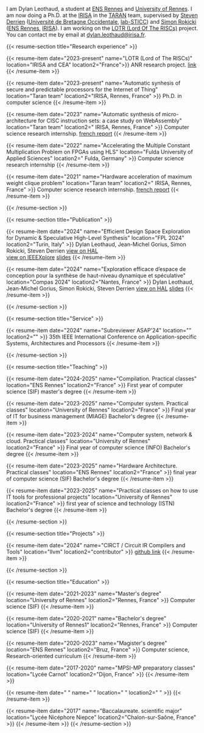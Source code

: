 I am Dylan Leothaud, a student at [ENS Rennes](https://www.ens-rennes.fr/) and [University of Rennes](https://www.univ-rennes.fr/). I am now doing a Ph.D. at the [IRISA](https://www.irisa.fr/) in the [TARAN](https://team.inria.fr/taran) team, supervised by [Steven Derrien](https://people.irisa.fr/Steven.Derrien/wordpress/) ([Université de Bretagne Occidentale](https://www.univ-brest.fr/), [lab-STICC](https://labsticc.fr/)) and [Simon Rokicki](http://people.irisa.fr/Simon.Rokicki) ([ENS Rennes](https://www.ens-rennes.fr/), [IRISA](https://www.irisa.fr/)). I am working on the [LOTR (Lord Of The RISCs)](https://lotr.gitlabpages.inria.fr/website/) project. You can contact me by email at dylan.leothaud@irisa.fr.


<!-- Research experience -->

{{< resume-section title="Research experience" >}}

{{< resume-item date="2023-present" name="LOTR (Lord of The RISCs)" location="IRISA and CEA" location2="France">}}
ANR research project. [link](https://lotr.gitlabpages.inria.fr/website/)
{{< /resume-item >}}

{{< resume-item date="2023-present" name="Automatic synhesis of secure and predictable processors for the Internet of Thing" location="Taran team" location2="IRISA, Rennes, France" >}}
Ph.D. in computer science
{{< /resume-item >}}

{{< resume-item date="2023" name="Automatic synthesis of micro-architecture for CISC instruction sets: a case study on WebAssembly" location="Taran team" location2=" IRISA, Rennes, France" >}}
Computer science research internship. [french report](/pdf/report_2023.pdf)
{{< /resume-item >}}

{{< resume-item date="2022" name="Accelerating the Multiple Constant Multiplication Problem on FPGAs using HLS" location="Fulda University of Applied Sciences" location2=" Fulda, Germany" >}}
Computer science research internship
{{< /resume-item >}}

{{< resume-item date="2021" name="Hardware acceleration of maximum weight clique problem" location="Taran team" location2=" IRISA, Rennes, France" >}}
Computer science research internship. [french report](/pdf/report_2021_french.pdf)
{{< /resume-item >}}

{{< /resume-section >}}





<!-- Publication -->

{{< resume-section title="Publication" >}}

{{< resume-item date="2024" name="Efficient Design Space Exploration for Dynamic & Speculative High-Level Synthesis" location="FPL 2024" location2="Turin, Italy" >}}
Dylan Leothaud, Jean-Michel Gorius, Simon Rokicki, Steven Derrien [view on HAL](https://hal.science/hal-04615767)  
[view on IEEEXplore](https://ieeexplore.ieee.org/document/10705522) [slides](/pdf/fpl24.pdf)
{{< /resume-item >}}

{{< resume-item date="2024" name="Exploration efficace d’espace de conception pour la synthèse de haut-niveau dynamique et spéculative" location="Compas 2024" location2="Nantes, France" >}}
Dylan Leothaud, Jean-Michel Gorius, Simon Rokicki, Steven Derrien [view on HAL](https://hal.science/hal-04615776) [slides](/pdf/compas.pdf)
{{< /resume-item >}}

{{< /resume-section >}}



<!-- Service -->
{{< resume-section title="Service" >}}

{{< resume-item date="2024" name="Subreviewer ASAP'24" location="" location2="" >}}
35th IEEE International Conference on Application-specific Systems, Architectures and Processors
{{< /resume-item >}}

{{< /resume-section >}}


<!-- Teaching -->

{{< resume-section title="Teaching" >}}

{{< resume-item date="2024-2025" name="Compilation. Practical classes" location="ENS Rennes" location2="France" >}}
First year of computer science (SIF) master's degree
{{< /resume-item >}}

{{< resume-item date="2023-2025" name="Computer system. Practical classes" location="University of Rennes" location2="France" >}}
Final year of IT for business management (MIAGE) Bachelor's degree
{{< /resume-item >}}

{{< resume-item date="2023-2024" name="Computer system, network & cloud. Practical classes" location="University of Rennes" location2="France" >}}
Final year of computer science (INFO) Bachelor's degree
{{< /resume-item >}}

{{< resume-item date="2023-2025" name="Hardware Architecture. Practical classes" location="ENS Rennes" location2="France" >}}
final year of computer science (SIF) Bachelor's degree
{{< /resume-item >}}

{{< resume-item date="2023-2025" name="Practical classes on how to use IT tools for professional projects" location="University of Rennes" location2="France" >}}
first year of science and technology (ISTN) Bachelor's degree
{{< /resume-item >}}

{{< /resume-section >}}



<!-- Projects -->

{{< resume-section title="Projects" >}}

{{< resume-item date="2024" name="CIRCT / Circuit IR Compilers and Tools" location="llvm" location2="contributor" >}}
[github link](https://github.com/llvm/circt/)
{{< /resume-item >}}

{{< /resume-section >}}




<!-- Education -->

{{< resume-section title="Education" >}}

{{< resume-item date="2021-2023" name="Master's degree" location="University of Rennes" location2="Rennes, France" >}}
Computer science (SIF)
{{< /resume-item >}}

{{< resume-item date="2020-2021" name="Bachelor's degree" location="University of Rennes1" location2="Rennes, France" >}}
Computer science (SIF)
{{< /resume-item >}}

{{< resume-item date="2020-2023" name="Magister's degree" location="ENS Rennes" location2="Bruz, France" >}}
Computer science, Research-oriented curriculum
{{< /resume-item >}}

{{< resume-item date="2017-2020" name="MPSI-MP preparatory classes" location="Lycée Carnot" location2="Dijon, France" >}}
{{< /resume-item >}} 

{{< resume-item date=" " name=" " location=" " location2=" " >}}
{{< /resume-item >}} 


{{< resume-item date="2017" name="Baccalaureate. scientific major" location="Lycée Nicéphore Niepce" location2="Chalon-sur-Saône, France" >}}
{{< /resume-item >}}
{{< /resume-section >}}
